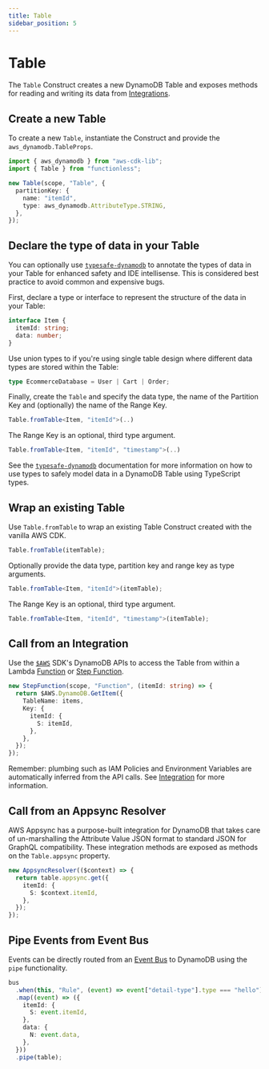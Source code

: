 ```yaml
---
title: Table
sidebar_position: 5
---
```


# Table

The `Table` Construct creates a new DynamoDB Table and exposes methods for reading and writing its data from [Integrations](./integration).

## Create a new Table

To create a new `Table`, instantiate the Construct and provide the `aws_dynamodb.TableProps`.

```ts
import { aws_dynamodb } from "aws-cdk-lib";
import { Table } from "functionless";

new Table(scope, "Table", {
  partitionKey: {
    name: "itemId",
    type: aws_dynamodb.AttributeType.STRING,
  },
});
```

## Declare the type of data in your Table

You can optionally use [`typesafe-dynamodb`](https://github.com/sam-goodwin/typesafe-dynamodb) to annotate the types of data in your Table for enhanced safety and IDE intellisense. This is considered best practice to avoid common and expensive bugs.

First, declare a type or interface to represent the structure of the data in your Table:

```ts
interface Item {
  itemId: string;
  data: number;
}
```

Use union types to if you're using single table design where different data types are stored within the Table:

```ts
type EcommerceDatabase = User | Cart | Order;
```

Finally, create the `Table` and specify the data type, the name of the Partition Key and (optionally) the name of the Range Key.

```ts
Table.fromTable<Item, "itemId">(..)
```

The Range Key is an optional, third type argument.

```ts
Table.fromTable<Item, "itemId", "timestamp">(..)
```

See the [`typesafe-dynamodb`](https://github.com/sam-goodwin/typesafe-dynamodb) documentation for more information on how to use types to safely model data in a DynamoDB Table using TypeScript types.

## Wrap an existing Table

Use `Table.fromTable` to wrap an existing Table Construct created with the vanilla AWS CDK.

```ts
Table.fromTable(itemTable);
```

Optionally provide the data type, partition key and range key as type arguments.

```ts
Table.fromTable<Item, "itemId">(itemTable);
```

The Range Key is an optional, third type argument.

```ts
Table.fromTable<Item, "itemId", "timestamp">(itemTable);
```

## Call from an Integration

Use the [`$AWS`](./aws.md) SDK's DynamoDB APIs to access the Table from within a Lambda [Function](./function) or [Step Function](./step-function/index.md).

```ts
new StepFunction(scope, "Function", (itemId: string) => {
  return $AWS.DynamoDB.GetItem({
    TableName: items,
    Key: {
      itemId: {
        S: itemId,
      },
    },
  });
});
```

Remember: plumbing such as IAM Policies and Environment Variables are automatically inferred from the API calls. See [Integration](./integration) for more information.

## Call from an Appsync Resolver

AWS Appsync has a purpose-built integration for DynamoDB that takes care of un-marshalling the Attribute Value JSON format to standard JSON for GraphQL compatibility. These integration methods are exposed as methods on the `Table.appsync` property.

```ts
new AppsyncResolver(($context) => {
  return table.appsync.get({
    itemId: {
      S: $context.itemId,
    },
  });
});
```

## Pipe Events from Event Bus

Events can be directly routed from an [Event Bus](./event-bridge/event-bus.md) to DynamoDB using the `pipe` functionality.

```ts
bus
  .when(this, "Rule", (event) => event["detail-type"].type === "hello")
  .map((event) => ({
    itemId: {
      S: event.itemId,
    },
    data: {
      N: event.data,
    },
  }))
  .pipe(table);
```
